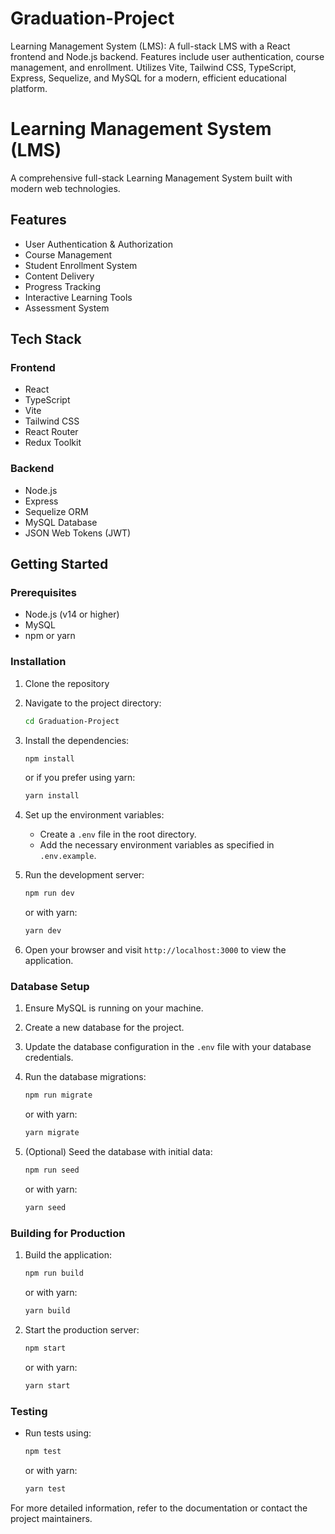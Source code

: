 # Graduation-Project

Learning Management System (LMS): A full-stack LMS with a React frontend and Node.js backend. Features include user authentication, course management, and enrollment. Utilizes Vite, Tailwind CSS, TypeScript, Express, Sequelize, and MySQL for a modern, efficient educational platform.

# Learning Management System (LMS)

A comprehensive full-stack Learning Management System built with modern web technologies.

## Features

- User Authentication & Authorization
- Course Management
- Student Enrollment System
- Content Delivery
- Progress Tracking
- Interactive Learning Tools
- Assessment System

## Tech Stack

### Frontend

- React
- TypeScript
- Vite
- Tailwind CSS
- React Router
- Redux Toolkit

### Backend

- Node.js
- Express
- Sequelize ORM
- MySQL Database
- JSON Web Tokens (JWT)

## Getting Started

### Prerequisites

- Node.js (v14 or higher)
- MySQL
- npm or yarn

### Installation

1. Clone the repository

2. Navigate to the project directory:

   ```bash
   cd Graduation-Project
   ```

3. Install the dependencies:

   ```bash
   npm install
   ```

   or if you prefer using yarn:

   ```bash
   yarn install
   ```

4. Set up the environment variables:

   - Create a `.env` file in the root directory.
   - Add the necessary environment variables as specified in `.env.example`.

5. Run the development server:

   ```bash
   npm run dev
   ```

   or with yarn:

   ```bash
   yarn dev
   ```

6. Open your browser and visit `http://localhost:3000` to view the application.

### Database Setup

1. Ensure MySQL is running on your machine.

2. Create a new database for the project.

3. Update the database configuration in the `.env` file with your database credentials.

4. Run the database migrations:

   ```bash
   npm run migrate
   ```

   or with yarn:

   ```bash
   yarn migrate
   ```

5. (Optional) Seed the database with initial data:
   ```bash
   npm run seed
   ```
   or with yarn:
   ```bash
   yarn seed
   ```

### Building for Production

1. Build the application:

   ```bash
   npm run build
   ```

   or with yarn:

   ```bash
   yarn build
   ```

2. Start the production server:
   ```bash
   npm start
   ```
   or with yarn:
   ```bash
   yarn start
   ```

### Testing

- Run tests using:
  ```bash
  npm test
  ```
  or with yarn:
  ```bash
  yarn test
  ```

For more detailed information, refer to the documentation or contact the project maintainers.
